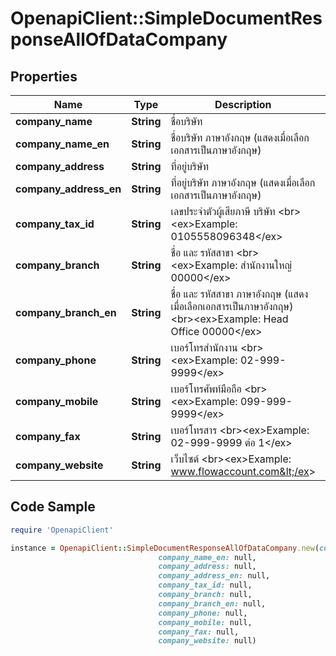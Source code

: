 # OpenapiClient::SimpleDocumentResponseAllOfDataCompany

## Properties

Name | Type | Description | Notes
------------ | ------------- | ------------- | -------------
**company_name** | **String** | ชื่อบริษัท | [optional] 
**company_name_en** | **String** | ชื่อบริษัท ภาษาอังกฤษ (แสดงเมื่อเลือกเอกสารเป็นภาษาอังกฤษ) | [optional] 
**company_address** | **String** | ที่อยู่บริษัท | [optional] 
**company_address_en** | **String** | ที่อยู่บริษัท ภาษาอังกฤษ (แสดงเมื่อเลือกเอกสารเป็นภาษาอังกฤษ) | [optional] 
**company_tax_id** | **String** | เลขประจำตัวผู้เสียภาษี บริษัท &lt;br&gt;&lt;ex&gt;Example: 0105558096348&lt;/ex&gt; | [optional] 
**company_branch** | **String** | ชื่อ และ รหัสสาขา &lt;br&gt;&lt;ex&gt;Example: สำนักงานใหญ่ 00000&lt;/ex&gt; | [optional] 
**company_branch_en** | **String** | ชื่อ และ รหัสสาขา ภาษาอังกฤษ (แสดงเมื่อเลือกเอกสารเป็นภาษาอังกฤษ) &lt;br&gt;&lt;ex&gt;Example: Head Office 00000&lt;/ex&gt; | [optional] 
**company_phone** | **String** | เบอร์โทรสำนักงาน &lt;br&gt;&lt;ex&gt;Example: 02-999-9999&lt;/ex&gt; | [optional] 
**company_mobile** | **String** | เบอร์โทรศัพท์มือถือ &lt;br&gt;&lt;ex&gt;Example: 099-999-9999&lt;/ex&gt; | [optional] 
**company_fax** | **String** | เบอร์โทรสาร &lt;br&gt;&lt;ex&gt;Example: 02-999-9999 ต่อ 1&lt;/ex&gt; | [optional] 
**company_website** | **String** | เว็บไซต์ &lt;br&gt;&lt;ex&gt;Example: www.flowaccount.com&lt;/ex&gt; | [optional] 

## Code Sample

```ruby
require 'OpenapiClient'

instance = OpenapiClient::SimpleDocumentResponseAllOfDataCompany.new(company_name: null,
                                 company_name_en: null,
                                 company_address: null,
                                 company_address_en: null,
                                 company_tax_id: null,
                                 company_branch: null,
                                 company_branch_en: null,
                                 company_phone: null,
                                 company_mobile: null,
                                 company_fax: null,
                                 company_website: null)
```


